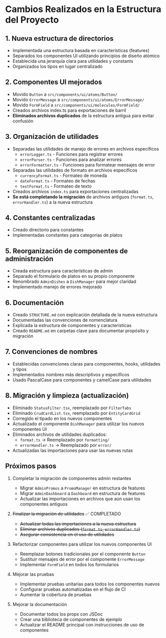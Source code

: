 # Cambios Realizados en la Estructura del Proyecto

## 1. Nueva estructura de directorios

- Implementada una estructura basada en características (features)
- Separados los componentes UI utilizando principios de diseño atómico
- Establecida una jerarquía clara para utilidades y constants
- Organizados los tipos en lugar centralizado

## 2. Componentes UI mejorados

- Movido `Button` a `src/components/ui/atoms/Button/`
- Movido `ErrorMessage` a `src/components/ui/atoms/ErrorMessage/`
- Movido `FormField` a `src/components/ui/molecules/FormField/`
- Creados archivos index.ts para exportaciones de barril
- **Eliminados archivos duplicados** de la estructura antigua para evitar confusión

## 3. Organización de utilidades

- Separadas las utilidades de manejo de errores en archivos específicos
  - `errorLogger.ts` - Funciones para registrar errores
  - `errorParser.ts` - Funciones para analizar errores
  - `errorFormatter.ts` - Funciones para formatear mensajes de error
- Separadas las utilidades de formato en archivos específicos
  - `currencyFormat.ts` - Formateo de moneda
  - `dateFormat.ts` - Formateo de fechas
  - `textFormat.ts` - Formateo de texto
- Creados archivos `index.ts` para exportaciones centralizadas
- **Se está completando la migración** de archivos antiguos (`format.ts`, `errorHandler.ts`) a la nueva estructura

## 4. Constantes centralizadas

- Creado directorio para constantes
- Implementadas constantes para categorías de platos

## 5. Reorganización de componentes de administración

- Creada estructura para características de admin
- Separado el formulario de platos en su propio componente
- Renombrado `AdminDishes` a `DishManager` para mejor claridad
- Implementado manejo de errores mejorado

## 6. Documentación

- Creado `STRUCTURE.md` con explicación detallada de la nueva estructura
- Documentadas las convenciones de nomenclatura
- Explicada la estructura de componentes y características
- Creado `README.md` en carpetas clave para documentar propósito y migración

## 7. Convenciones de nombres

- Establecidas convenciones claras para componentes, hooks, utilidades y tipos
- Implementados nombres más descriptivos y específicos
- Usado PascalCase para componentes y camelCase para utilidades

## 8. Migración y limpieza (actualización)

- Eliminado `StatusFilter.tsx`, reemplazado por `FilterTabs`
- Eliminado `CrudCardList.tsx`, reemplazado por `EntityCardGrid`
- Corregido el tipado en los nuevos componentes
- Actualizado el componente `DishManager` para utilizar los nuevos componentes UI
- Eliminados archivos de utilidades duplicados:
  - `format.ts` → Reemplazado por `formatting/`
  - `errorHandler.ts` → Reemplazado por `error/`
- Actualizadas las importaciones para usar las nuevas rutas

## Próximos pasos

1. Completar la migración de componentes admin restantes

   - Migrar `AdminPromos` a `PromoManager` en estructura de features
   - Migrar `AdminDashboard` a `Dashboard` en estructura de features
   - Actualizar las importaciones en archivos que aún usan los componentes antiguos

2. ~~Finalizar la migración de utilidades~~ ✅ COMPLETADO

   - ~~Actualizar todas las importaciones a la nueva estructura~~
   - ~~Eliminar archivos duplicados (`format.ts`, `errorHandler.ts`)~~
   - ~~Asegurar consistencia en el uso de utilidades~~

3. Refactorizar componentes para utilizar los nuevos componentes UI
   - Reemplazar botones tradicionales por el componente `Button`
   - Sustituir mensajes de error por el componente `ErrorMessage`
   - Implementar `FormField` en todos los formularios
4. Mejorar las pruebas

   - Implementar pruebas unitarias para todos los componentes nuevos
   - Configurar pruebas automatizadas en el flujo de CI
   - Aumentar la cobertura de pruebas

5. Mejorar la documentación
   - Documentar todos los props con JSDoc
   - Crear una biblioteca de componentes de ejemplo
   - Actualizar el README principal con instrucciones de uso de componentes
